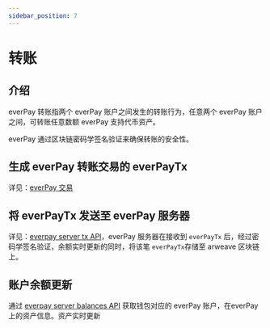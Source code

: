 ```yaml
---
sidebar_position: 7
---
```


# 转账

## 介绍
everPay 转账指两个 everPay 账户之间发生的转账行为，任意两个 everPay 账户之间，可转账任意数额 everPay 支持代币资产。

everPay 通过区块链密码学签名验证来确保转账的安全性。

## 生成 everPay 转账交易的 everPayTx
详见：[everPay 交易](./everpay-tx)

## 将 everPayTx 发送至 everPay 服务器
详见：[everpay server tx API](../server-api/operate-api/tx)，everPay 服务器在接收到 `everPayTx` 后，经过密码学签名验证，余额实时更新的同时，将该笔 `everPayTx`存储至 arweave 区块链上。

## 账户余额更新
通过 [everpay server balances API](../server-api/basic-api/balances) 获取钱包对应的 everPay 账户，在everPay 上的资产信息。资产实时更新